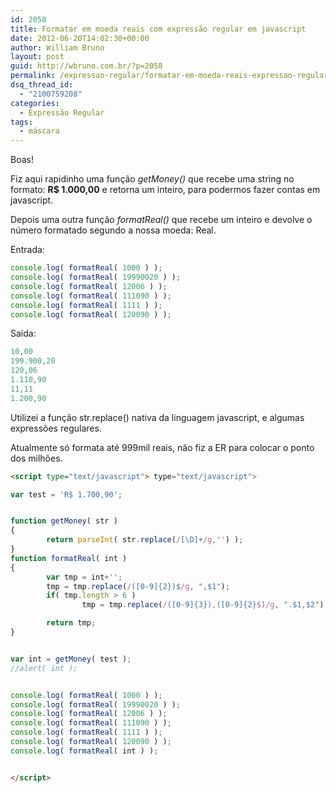 ```yaml
---
id: 2058
title: Formatar em moeda reais com expressão regular em javascript
date: 2012-06-20T14:02:30+00:00
author: William Bruno
layout: post
guid: http://wbruno.com.br/?p=2058
permalink: /expressao-regular/formatar-em-moeda-reais-expressao-regular-em-javascript/
dsq_thread_id:
  - "2100759208"
categories:
  - Expressão Regular
tags:
  - máscara
---
```

Boas!
  
Fiz aqui rapidinho uma função <var>getMoney()</var> que recebe uma string no formato: **R$ 1.000,00** e retorna um inteiro, para podermos fazer contas em javascript.
  
Depois uma outra função <var>formatReal()</var> que recebe um inteiro e devolve o número formatado segundo a nossa moeda: Real.

Entrada:

``` js
console.log( formatReal( 1000 ) );
console.log( formatReal( 19990020 ) );
console.log( formatReal( 12006 ) );
console.log( formatReal( 111090 ) );
console.log( formatReal( 1111 ) );
console.log( formatReal( 120090 ) );
```

Saida:

``` js
10,00
199.900,20
120,06
1.110,90
11,11
1.200,90
```

Utilizei a função str.replace() nativa da linguagem javascript, e algumas expressões regulares.
  
Atualmente só formata até 999mil reais, não fiz a ER para colocar o ponto dos milhões.

``` html
<script type="text/javascript"> type="text/javascript">

var test = 'R$ 1.700,90';


function getMoney( str )
{
        return parseInt( str.replace(/[\D]+/g,'') );
}
function formatReal( int )
{
        var tmp = int+'';
        tmp = tmp.replace(/([0-9]{2})$/g, ",$1");
        if( tmp.length > 6 )
                tmp = tmp.replace(/([0-9]{3}),([0-9]{2}$)/g, ".$1,$2");

        return tmp;
}


var int = getMoney( test );
//alert( int );


console.log( formatReal( 1000 ) );
console.log( formatReal( 19990020 ) );
console.log( formatReal( 12006 ) );
console.log( formatReal( 111090 ) );
console.log( formatReal( 1111 ) );
console.log( formatReal( 120090 ) );
console.log( formatReal( int ) );


</script>
```
